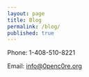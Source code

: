 ```yaml
---
layout: page
title: Blog
permalink: /blog/
published: true
---
```


Phone: 1-408-510-8221

Email: info@0penc0re.org
